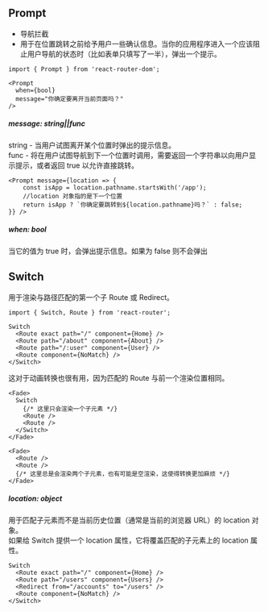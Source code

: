 ## Prompt
- 导航拦截
- 用于在位置跳转之前给予用户一些确认信息。当你的应用程序进入一个应该阻止用户导航的状态时（比如表单只填写了一半），弹出一个提示。
```
import { Prompt } from 'react-router-dom';

<Prompt
  when={bool}
  message="你确定要离开当前页面吗？"
/>
```
##### message: string||func
string - 当用户试图离开某个位置时弹出的提示信息。  
func - 将在用户试图导航到下一个位置时调用，需要返回一个字符串以向用户显示提示，或者返回 true 以允许直接跳转。
```
<Prompt message={location => {
    const isApp = location.pathname.startsWith('/app');
    //location 对象指的是下一个位置
    return isApp ? `你确定要跳转到${location.pathname}吗？` : false;
}} />
```
##### when: bool
当它的值为 true 时，会弹出提示信息。如果为 false 则不会弹出
## Switch
用于渲染与路径匹配的第一个子 Route 或 Redirect。
```
import { Switch, Route } from 'react-router';

Switch
  <Route exact path="/" component={Home} />
  <Route path="/about" component={About} />
  <Route path="/:user" component={User} />
  <Route component={NoMatch} />
</Switch>
```
这对于动画转换也很有用，因为匹配的 Route 与前一个渲染位置相同。
```
<Fade>
  Switch
    {/* 这里只会渲染一个子元素 */}
    <Route />
    <Route />
  </Switch>
</Fade>

<Fade>
  <Route />
  <Route />
  {/* 这里总是会渲染两个子元素，也有可能是空渲染，这使得转换更加麻烦 */}
</Fade>
```
##### location: object
用于匹配子元素而不是当前历史位置（通常是当前的浏览器 URL）的 location 对象。  
如果给 Switch 提供一个 location 属性，它将覆盖匹配的子元素上的 location 属性。
```
Switch
  <Route exact path="/" component={Home} />
  <Route path="/users" component={Users} />
  <Redirect from="/accounts" to="/users" />
  <Route component={NoMatch} />
</Switch>
```
